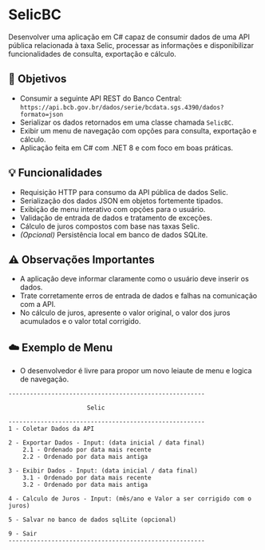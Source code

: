 # SelicBC
Desenvolver uma aplicação em C# capaz de consumir dados de uma API pública relacionada à taxa Selic, processar as informações e disponibilizar funcionalidades de consulta, exportação e cálculo.

## 🎯 Objetivos

- Consumir a seguinte API REST do Banco Central: `https://api.bcb.gov.br/dados/serie/bcdata.sgs.4390/dados?formato=json`
- Serializar os dados retornados em uma classe chamada `SelicBC`.
- Exibir um menu de navegação com opções para consulta, exportação e cálculo.
- Aplicação feita em C# com .NET 8 e com foco em boas práticas.

## 💡 Funcionalidades

- Requisição HTTP para consumo da API pública de dados Selic.
- Serialização dos dados JSON em objetos fortemente tipados.
- Exibição de menu interativo com opções para o usuário.
- Validação de entrada de dados e tratamento de exceções.
- Cálculo de juros compostos com base nas taxas Selic.
- *(Opcional)* Persistência local em banco de dados SQLite.

## ⚠️ Observações Importantes

- A aplicação deve informar claramente como o usuário deve inserir os dados.
- Trate corretamente erros de entrada de dados e falhas na comunicação com a API.
- No cálculo de juros, apresente o valor original, o valor dos juros acumulados e o valor total corrigido.

## ☁️ Exemplo de Menu

- O desenvolvedor é livre para propor um novo leiaute de menu e logica de navegação.

```
-------------------------------------------------------

                      Selic

-------------------------------------------------------              
1 - Coletar Dados da API

2 - Exportar Dados - Input: (data inicial / data final)
    2.1 - Ordenado por data mais recente
    2.2 - Ordenado por data mais antiga

3 - Exibir Dados - Input: (data inicial / data final)
    3.1 - Ordenado por data mais recente
    3.2 - Ordenado por data mais antiga

4 - Calculo de Juros - Input: (mês/ano e Valor a ser corrigido com o juros)

5 - Salvar no banco de dados sqlLite (opcional)

9 - Sair
-------------------------------------------------------
```

